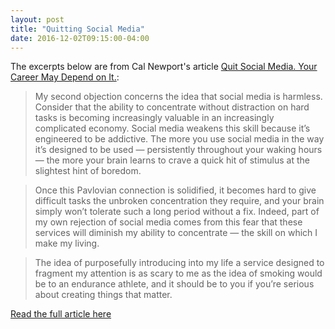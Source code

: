 ```yaml
---
layout: post
title: "Quitting Social Media"
date: 2016-12-02T09:15:00-04:00
---
```


The excerpts below are from Cal Newport's article [Quit Social Media. Your Career May Depend on It.](http://mobile.nytimes.com/2016/11/20/jobs/quit-social-media-your-career-may-depend-on-it.html):

> My second objection concerns the idea that social media is harmless. Consider that the ability to concentrate without distraction on hard tasks is becoming increasingly valuable in an increasingly complicated economy. Social media weakens this skill because it’s engineered to be addictive. The more you use social media in the way it’s designed to be used — persistently throughout your waking hours — the more your brain learns to crave a quick hit of stimulus at the slightest hint of boredom.

> Once this Pavlovian connection is solidified, it becomes hard to give difficult tasks the unbroken concentration they require, and your brain simply won’t tolerate such a long period without a fix. Indeed, part of my own rejection of social media comes from this fear that these services will diminish my ability to concentrate — the skill on which I make my living.

> The idea of purposefully introducing into my life a service designed to fragment my attention is as scary to me as the idea of smoking would be to an endurance athlete, and it should be to you if you’re serious about creating things that matter.

[Read the full article here](http://mobile.nytimes.com/2016/11/20/jobs/quit-social-media-your-career-may-depend-on-it.html)
